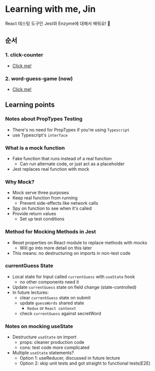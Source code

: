 # Learning with me, Jin

React 테스팅 도구인 Jest와 Enzyme에 대해서 배워요! 🎉

## 순서

### 1. click-counter

- [Click me!](https://github.com/faker007/testing-click-counter)

### 2. word-guess-game (now)

- [Click me!](https://github.com/faker007/testing-word-guess-game)

## Learning points

### Notes about PropTypes Testing

- There's no need for PropTypes if you're using `Typescript`
- use Typescript's `interface`

### What is a mock function

- Fake function that runs instead of a real function
  - Can run alternate code, or just act as a placeholder
- Jest replaces real function with mock

### Why Mock?

- Mock serve three purposes
- Keep real function from running
  - Prevent side-effects like network calls
- Spy on function to see when it's called
- Provide return values
  - Set up test conditions

### Method for Mocking Methods in Jest

- Reset properties on React module to replace methods with mocks
  - Will go into more detail on this later
- This means: no destructuring on imports in non-test code

### currentGuess State

- Local state for Input called `currentGuess` with `useState` hook
  - no other components need it
- Update `currentGuess` state on field change (state-controlled)
- In future lectures:
  - clear `currentGuess` state on submit
  - update `guessWords` shared state
    - `Redux` or `React contenxt`
  - check `currentGuess` against secretWord

### Notes on mocking useState

- Destructure `useState` on import
  - props: cleaner production code
  - cons: test code more complicated
- Multiple `useState` statements?
  - Option 1: useReducer, discussed in future lecture
  - Option 2: skip unit tests and got straight to functional tests(E2E)
